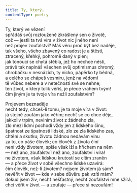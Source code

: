 ```yaml
---
title: Ty, který…
contentType: poetry
---
```


<section>

Ty, který ve vězení  
spřádáš svůj roztouženě zkrášlený sen o životě,  
což — jestli ta tvá víra v život nic jiného není  
než projev zoufalství? Máš věru proč být bez naděje,  
tak všeho, všeho zbavený co radost je a štěstí,  
ztracený, křehký, pohromě daný v plen;  
jak tonoucí se chytá stébla, jež ho nechce nésti,  
právě tak napínáš všechen svůj optimismus chromý,  
chrobáčku v nesnázích, ty nicko, pápěrko ty bědná,  
a celého se chápeš vesmíru, jenž na vědomí  
tě vůbec nebere a v netečnosti své se nehne;  
ten život, v který tolik věříš, je přece vrahem tvým!  
čím jiným je ta tvoje víra nežli zoufalstvím?

Projevem beznaděje  
nechť tedy, chceš-li tomu, je ta moje víra v život:  
já stejně zoufám jako věřím; nechť se co chce děje,  
jakkoliv trpím, neviním život z žádného zla,  
zlo mezi lidmi pochodí vždy jen z lidského činu,  
špatnost ze špatnosti lidské, zlo ze zla lidského zas,  
chtění a skutku; životu žádnou nedávám vinu  
za to, co páše člověk; co člověk z života činí  
není vždy životem, spíše však lží a hříchem na něm  
— než ano, zoufalství! než ano, zoufalství i víra!  
ne životem, však lidskou krutostí se cítím zraněn  
— a přece život v sobě všechno lidské uzavírá:  
čím člověk, než-li životem? nejsem životem já sám?  
nevěřit v život — kde v sebe důvěru pak vzíti mám?  
dokud jsem živ, nechť nešťastný, nechť zoufalství mne sžírá,  
chci věřit v život — a zoufaje — přece si nezoufám!

</section>
